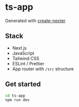 # ts-app

Generated with [create-nexter](https://github.com/msz-tech/create-nexter)

## Stack

- Next.js
- JavaScript
- Tailwind CSS
- ESLint / Prettier
- App router with `/src` structure

## Get started

```bash
cd ts-app
npm run dev
```
